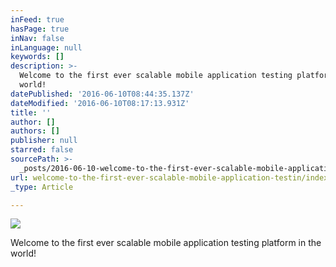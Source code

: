 ```yaml
---
inFeed: true
hasPage: true
inNav: false
inLanguage: null
keywords: []
description: >-
  Welcome to the first ever scalable mobile application testing platform in the
  world!
datePublished: '2016-06-10T08:44:35.137Z'
dateModified: '2016-06-10T08:17:13.931Z'
title: ''
author: []
authors: []
publisher: null
starred: false
sourcePath: >-
  _posts/2016-06-10-welcome-to-the-first-ever-scalable-mobile-application-testin.md
url: welcome-to-the-first-ever-scalable-mobile-application-testin/index.html
_type: Article

---
```

![](https://the-grid-user-content.s3-us-west-2.amazonaws.com/5f709943-d31d-48d3-a242-8450782fa630.png)

Welcome to the first ever scalable mobile application testing platform in the world!